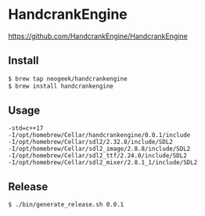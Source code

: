 # HandcrankEngine

<https://github.com/HandcrankEngine/HandcrankEngine>

## Install

```bash
$ brew tap neogeek/handcrankengine
$ brew install handcrankengine
```

## Usage

```
-std=c++17
-I/opt/homebrew/Cellar/handcrankengine/0.0.1/include
-I/opt/homebrew/Cellar/sdl2/2.32.8/include/SDL2
-I/opt/homebrew/Cellar/sdl2_image/2.8.8/include/SDL2
-I/opt/homebrew/Cellar/sdl2_ttf/2.24.0/include/SDL2
-I/opt/homebrew/Cellar/sdl2_mixer/2.8.1_1/include/SDL2
```

## Release

```bash
$ ./bin/generate_release.sh 0.0.1
```
